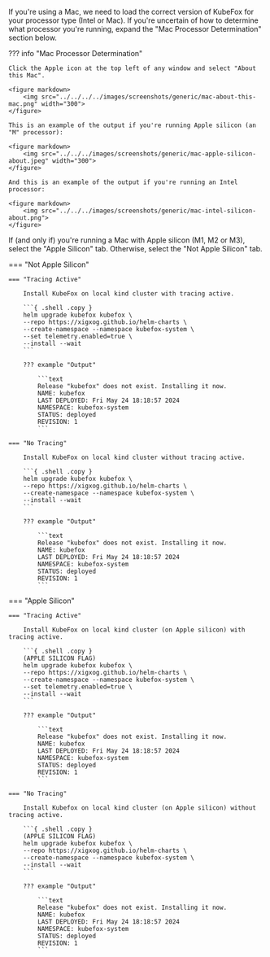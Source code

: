 If you're using a Mac, we need to load the correct version of KubeFox for your
processor type (Intel or Mac). If you're uncertain of how to determine what
processor you're running, expand the "Mac Processor Determination" section
below.

??? info "Mac Processor Determination"

    Click the Apple icon at the top left of any window and select "About this Mac".

    <figure markdown>
        <img src="../../../../images/screenshots/generic/mac-about-this-mac.png" width="300">
    </figure>

    This is an example of the output if you're running Apple silicon (an "M" processor):

    <figure markdown>
        <img src="../../../images/screenshots/generic/mac-apple-silicon-about.jpeg" width="300">
    </figure>

    And this is an example of the output if you're running an Intel processor:

    <figure markdown>
        <img src="../../../images/screenshots/generic/mac-intel-silicon-about.png">
    </figure>

If (and only if) you're running a Mac with Apple silicon (M1, M2 or M3), select the "Apple Silicon" tab.  Otherwise, select the "Not Apple Silicon" tab.

=== "Not Apple Silicon"

    === "Tracing Active"

        Install KubeFox on local kind cluster with tracing active.

        ```{ .shell .copy }
        helm upgrade kubefox kubefox \
        --repo https://xigxog.github.io/helm-charts \
        --create-namespace --namespace kubefox-system \
        --set telemetry.enabled=true \
        --install --wait
        ```

        ??? example "Output"

            ```text
            Release "kubefox" does not exist. Installing it now.
            NAME: kubefox
            LAST DEPLOYED: Fri May 24 18:18:57 2024
            NAMESPACE: kubefox-system
            STATUS: deployed
            REVISION: 1
            ```

    === "No Tracing"

        Install KubeFox on local kind cluster without tracing active.

        ```{ .shell .copy }
        helm upgrade kubefox kubefox \
        --repo https://xigxog.github.io/helm-charts \
        --create-namespace --namespace kubefox-system \
        --install --wait
        ```

        ??? example "Output"

            ```text
            Release "kubefox" does not exist. Installing it now.
            NAME: kubefox
            LAST DEPLOYED: Fri May 24 18:18:57 2024
            NAMESPACE: kubefox-system
            STATUS: deployed
            REVISION: 1
            ```

=== "Apple Silicon"

    === "Tracing Active"

        Install KubeFox on local kind cluster (on Apple silicon) with tracing active.

        ```{ .shell .copy }
        (APPLE SILICON FLAG)
        helm upgrade kubefox kubefox \
        --repo https://xigxog.github.io/helm-charts \
        --create-namespace --namespace kubefox-system \
        --set telemetry.enabled=true \
        --install --wait
        ```

        ??? example "Output"

            ```text
            Release "kubefox" does not exist. Installing it now.
            NAME: kubefox
            LAST DEPLOYED: Fri May 24 18:18:57 2024
            NAMESPACE: kubefox-system
            STATUS: deployed
            REVISION: 1
            ```

    === "No Tracing"

        Install Kubefox on local kind cluster (on Apple silicon) without tracing active.

        ```{ .shell .copy }
        (APPLE SILICON FLAG)
        helm upgrade kubefox kubefox \
        --repo https://xigxog.github.io/helm-charts \
        --create-namespace --namespace kubefox-system \
        --install --wait
        ```

        ??? example "Output"

            ```text
            Release "kubefox" does not exist. Installing it now.
            NAME: kubefox
            LAST DEPLOYED: Fri May 24 18:18:57 2024
            NAMESPACE: kubefox-system
            STATUS: deployed
            REVISION: 1
            ```
